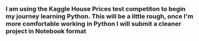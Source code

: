 ### I am using the Kaggle House Prices test competiton to begin my journey learning Python. This will be a little rough, once I'm more comfortable working in Python I will submit a cleaner project in Notebook format
